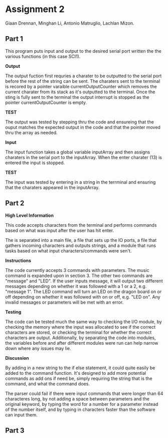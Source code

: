# Assignment 2 

Giaan Drennan, Minghan Li, Antonio Matruglio, Lachlan Mizon.

## Part 1

This program puts input and output to the desired serial port written the the various functions (in this case SCI1).

**Output**

The output fuction first requries a charater to be outputted to the serial port before the rest of the string can be sent. The charaters sent to the terminal is recored by a pointer varaible currentOutputCounter which removes the current charater from its stack as it's outputted to the terminal. Once the sting is fully sent to the terminal the output interrupt is stopped as the pointer currentOutputCounter is empty. 

**TEST**

The output was tested by stepping thru the code and ensureing that the ouput matches the expected output in the code and that the pointer moved thru the array as needed. 

**Input**

The input function takes a global variable inputArray and then assigns charaters in the serial port to the inputArray. When the enter charater (13) is entered the input is stopped.

**TEST**

The input was tested by entering in a string in the terrminal and ensuring that the charaters appeared in the inputArray.  

## Part 2

**High Level Information**

This code accepts characters from the terminal and performs commands based on what was input after the user has hit enter.

The is separated into a main file, a file that sets up the IO ports, a file that gathers incoming characters and outputs strings, and a module that runs tasks based on what input characters/commands were sen't.

**Instructions**

The code currently accepts 3 commands with parameters. The music command is expanded upon in section 3. The other two commands are "message" and "LED". If the user inputs message, it will output two different messages depending on whether it was followed with a 1 or a 2, e.g. "message 1". The LED command will turn an LED on the dragon board on or off depending on whether it was followed with on or off, e.g. "LED on". Any invalid messages or parameters will be met with an error.

**Testing**

The code can be tested much the same way to checking the I/O module, by checking the memory where the input was allocated to see if the correct characters are stored, or checking the terminal for whether the correct characters are output. Additionally, by separating the code into modules, the variables before and after different modules were run can help narrow down where any issues may lie.

**Discussion**

By adding in a new string to the if else statement, it could quite easily be added to the command function. It's designed to add more potential commands as add ons if need be, simply requiring the string that is the command, and what the command does. 

The parser could fail if there were input commands that were longer than 64 characteres long, by not adding a space between parameters and the original keyword, by typing the word for a number for a parameter instead of the number itself, and by typing in characters faster than the software can input them.

## Part 3 
